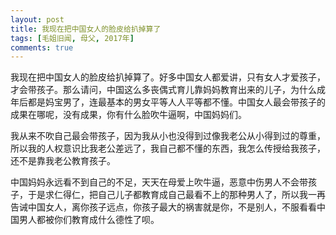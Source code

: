 ```yaml
---
layout: post
title: 我现在把中国女人的脸皮给扒掉算了
tags: [毛姐旧闻, 母父, 2017年]
comments: true
---
```


我现在把中国女人的脸皮给扒掉算了。好多中国女人都爱讲，只有女人才爱孩子，才会带孩子。那么请问，中国这么多丧偶式育儿靠妈妈教育出来的儿子，为什么成年后都是妈宝男了，连最基本的男女平等人人平等都不懂。中国女人最会带孩子的成果在哪呢，没有成果，你有什么脸吹牛逼啊，中国妈妈们。

我从来不吹自己最会带孩子，因为我从小也没得到过像我老公从小得到过的尊重，所以我的人权意识比我老公差远了，我自己都不懂的东西，我怎么传授给我孩子，还不是靠我老公教育孩子。

中国妈妈永远看不到自己的不足，天天在母爱上吹牛逼，恶意中伤男人不会带孩子，于是求仁得仁，把自己儿子都教育成自己最看不上的那种男人了，所以我一再告诫中国女人，离你孩子远点，你孩子最大的祸害就是你，不是别人，不服看看中国男人都被你们教育成什么德性了呗。
